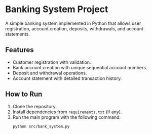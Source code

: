 # Banking System Project

A simple banking system implemented in Python that allows user registration, account creation, deposits, withdrawals, and account statements.

## Features
- Customer registration with validation.
- Bank account creation with unique sequential account numbers.
- Deposit and withdrawal operations.
- Account statement with detailed transaction history.

## How to Run
1. Clone the repository.
2. Install dependencies from `requirements.txt` (if any).
3. Run the main program with the following command:
   ```bash
   python src/bank_system.py
